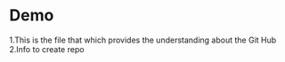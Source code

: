 # Demo
1.This is the file that which provides the understanding about the Git Hub
2.Info to create repo

